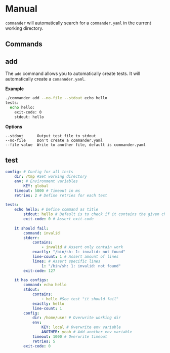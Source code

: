 # Manual

`commander` will automatically search for a `commander.yaml` in the current working directory.

## Commands

## add

The `add` command allows you to automatically create tests. It will automatically create a `comannder.yaml`.

**Example**

```bash
./commander add --no-file --stdout echo hello
tests:
  echo hello:
    exit-code: 0
    stdout: hello
```

**Options**

```
--stdout      Output test file to stdout
--no-file     Don't create a commander.yaml
--file value  Write to another file, default is commander.yaml
```

## test

```yaml
config: # Config for all tests
    dir: /tmp #Set working directory
    env: # Environment variables
        KEY: global
    timeout: 5000 # Timeout in ms
    retries: 2 # Define retries for each test
    
tests:
    echo hello: # Define command as title
        stdout: hello # Default is to check if it contains the given characters
        exit-code: 0 # Assert exit-code
        
    it should fail:
        command: invalid
        stderr:
            contains: 
                - invalid # Assert only contain work
            exactly: "/bin/sh: 1: invalid: not found"
            line-count: 1 # Assert amount of lines
            lines: # Assert specific lines
                1: "/bin/sh: 1: invalid: not found"
        exit-code: 127
        
    it has configs:
        command: echo hello
        stdout:
            contains: 
                - hello #See test "it should fail"
            exactly: hello
            line-count: 1
        config:
            dir: /home/user # Overwrite working dir
            env:
                KEY: local # Overwrite env variable
                ANOTHER: yeah # Add another env variable
            timeout: 1000 # Overwrite timeout
            retries: 5
        exit-code: 0
```